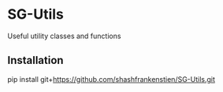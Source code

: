 # SG-Utils

Useful utility classes and functions

## Installation

pip install git+https://github.com/shashfrankenstien/SG-Utils.git
